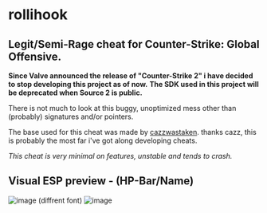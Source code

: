 # rollihook
## Legit/Semi-Rage cheat for Counter-Strike: Global Offensive.

<b>Since Valve announced the release of "Counter-Strike 2" i have decided
to stop developing this project as of now.</b>
<b>The SDK used in this project will be deprecated when Source 2 is public.</b>

There is not much to look at this buggy, unoptimized mess other than (probably) signatures
and/or pointers.

The base used for this cheat was made by [cazzwastaken](https://github.com/cazzwastaken).
thanks cazz, this is probably the most far i've got along developing cheats.

*This cheat is very minimal on features, unstable and tends to crash.*

## Visual ESP preview - (HP-Bar/Name)
![image](https://user-images.githubusercontent.com/65974823/227310117-7e6a3c57-1a70-41dc-9efa-35e0eec55528.png) 
(diffrent font)
![image](https://user-images.githubusercontent.com/65974823/227310515-db6c70f2-f0d4-4fbb-8c14-ef65dfc63de8.png)

